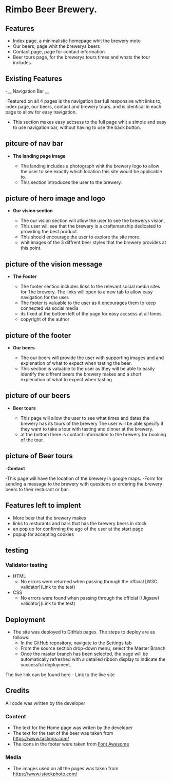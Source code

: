 # Rimbo Beer Brewery.



## Features

- Index page, a minimalistic homepage whit the brewery moto
- Our beers, page whit the brewerys beers
- Contact page, page for contact information
- Beer tours page, for the brewerys tours times and whats the tour includes.

## Existing Features

-__ Navigation Bar __

-Featured on all 4 pages is the navigation bar full responsive whit links to, index page, our beers, contact and brewery tours. and is identical in each page to allow for easy navigation.
- This section makes easy accsess to the full page whit a simple and easy to use navigation bar, without having to use the back button.

## pitcure of nav bar

- __The landing page image__

  - The landing includes a photograph whit the brewery logo to allow the user to see exactly which location this site would be applicable to. 
  - This section introduces the user to the brewery.

## picture of hero image and logo

- __Our vision section__

  - The our vision section will allow the user to see the brewerys vision,
  - This user will see that the brewery is a craftsmanship dedicated to providing the best product.  
  - This should encourage the user to explore the site more. 
  - whit images of the 3 diffrent beer styles that the brewery provides at this point. 

## picture of the vision message


- __The Footer__ 

  - The footer section includes links to the relevant social media sites for The brewery. The links will open to a new tab to allow easy navigation for the user. 
  - The footer is valuable to the user as it encourages them to keep connected via social media
  - its fixed at the bottom left of the page for easy accsess at all times.
  - copyright of the author

## picture of the footer

- __Our beers__

  - The our beers will provide the user with supporting images and and explenation of what to expect when tasting the beer.
  - This section is valuable to the user as they will be able to easily identify the diffrent beers the brewery makes and a short explenation of what to expect when tasting 

## picture of our beers 

- __Beer tours__

  - This page will allow the user to see what times and dates the brewery has its tours of the brewery The user will be able specify if they want to take a tour with tasting and dinner at the brewery.
  - at the bottom there is contact information to the brewery for booking of the tour.

## picture of Beer tours

-__Contact__

-This page will have the location of the brewery in google maps.
-Form for sending a message to the brewery with questions or ordering the brewery beers to their resturant or bar.

## Features left to implent

- More beer that the brewery makes
- links to resturants and bars that has the brewery beers in stock
- an pop up for confirming the age of the user at the start page
- popup for accepting cookies


## testing



### Validator testing

- HTML
  - No errors were returned when passing through the official [W3C validator](Link to the test)
- CSS
  - No errors were found when passing through the official [(Jigsaw) validator](Link to the test)

## Deployment

- The site was deployed to GitHub pages. The steps to deploy are as follows: 
  - In the GitHub repository, navigate to the Settings tab 
  - From the source section drop-down menu, select the Master Branch
  - Once the master branch has been selected, the page will be automatically refreshed with a detailed ribbon display to indicate the successful deployment. 

The live link can be found here - Link to the live site

## Credits

All code was written by the developer


### Content

- The text for the Home page was writen by the developer
- The text for the tast of the beer was taken from https://www.tastings.com/
- The icons in the footer were taken from [Font Awesome](https://fontawesome.com/)

### Media 

- The images  used on all the pages was taken from https://www.istockphoto.com/





  
